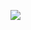 
![](https://github.com/Muxiaaaa/520432910014-Muxiarefu/blob/main/%E7%AC%AC%E4%BA%8C%E6%AC%A1/sketch_210926a.pde)
